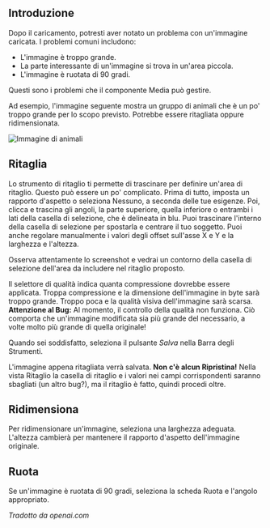 <!-- Filename: J4.x:Media:_Image_Crop_Resize_Rotate / Display title: Ritaglia, Ridimensiona, Ruota Immagine  -->

## Introduzione

Dopo il caricamento, potresti aver notato un problema con un'immagine caricata. I problemi comuni includono:

- L'immagine è troppo grande.
- La parte interessante di un'immagine si trova in un'area piccola.
- L'immagine è ruotata di 90 gradi.

Questi sono i problemi che il componente Media può gestire.

Ad esempio, l'immagine seguente mostra un gruppo di animali che è un po' troppo grande per lo scopo previsto. Potrebbe essere ritagliata oppure ridimensionata.

![Immagine di animali](../../../en/images/media/media-crop-serengeti.png)

## Ritaglia

Lo strumento di ritaglio ti permette di trascinare per definire un'area di ritaglio. Questo può essere un po' complicato. Prima di tutto, imposta un rapporto d'aspetto o seleziona Nessuno, a seconda delle tue esigenze. Poi, clicca e trascina gli angoli, la parte superiore, quella inferiore o entrambi i lati della casella di selezione, che è delineata in blu. Puoi trascinare l'interno della casella di selezione per spostarla e centrare il tuo soggetto. Puoi anche regolare manualmente i valori degli offset sull'asse X e Y e la larghezza e l'altezza.

Osserva attentamente lo screenshot e vedrai un contorno della casella di selezione dell'area da includere nel ritaglio proposto.

Il selettore di qualità indica quanta compressione dovrebbe essere applicata. Troppa compressione e la dimensione dell'immagine in byte sarà troppo grande. Troppo poca e la qualità visiva dell'immagine sarà scarsa. **Attenzione al Bug:** Al momento, il controllo della qualità non funziona. Ciò comporta che un'immagine modificata sia più grande del necessario, a volte molto più grande di quella originale!

Quando sei soddisfatto, seleziona il pulsante *Salva* nella Barra degli Strumenti.

L'immagine appena ritagliata verrà salvata. **Non c'è alcun Ripristina!** Nella vista Ritaglio la casella di ritaglio e i valori nei campi corrispondenti saranno sbagliati (un altro bug?), ma il ritaglio è fatto, quindi procedi oltre.

## Ridimensiona

Per ridimensionare un'immagine, seleziona una larghezza adeguata. L'altezza cambierà per mantenere il rapporto d'aspetto dell'immagine originale.

## Ruota

Se un'immagine è ruotata di 90 gradi, seleziona la scheda Ruota e l'angolo appropriato.

*Tradotto da openai.com*

